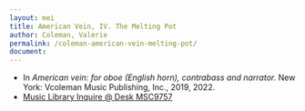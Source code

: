 ```yaml
---
layout: mei
title: American Vein, IV. The Melting Pot
author: Coleman, Valerie
permalink: /coleman-american-vein-melting-pot/
document:
---
```


- In *American vein: for oboe (English horn), contrabass and narrator.* New York: Vcoleman Music Publishing, Inc., 2019, 2022.
- <a href="https://tufts.primo.exlibrisgroup.com/permalink/01TUN_INST/1kc9gia/alma991018754495603851" target="_blank">Music Library Inquire @ Desk MSC9757</a>
